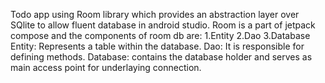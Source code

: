 Todo app using Room library which  provides an abstraction layer over SQlite to allow fluent database in android studio.
Room is a part of jetpack compose and the components of room db are:
1.Entity
2.Dao
3.Database
Entity:
Represents a table within the database.
Dao:
It is responsible for defining methods.
Database:
contains the database holder and serves as main access point for underlaying connection.
